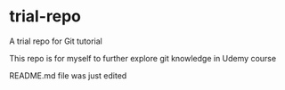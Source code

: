 # trial-repo
A trial repo for Git tutorial

This repo is for myself to further explore git knowledge in Udemy course

README.md file was just edited
